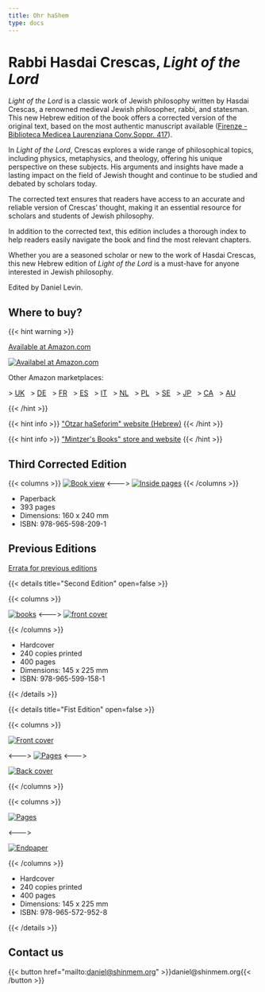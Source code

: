 ```yaml
---
title: Ohr haShem
type: docs
---
```


# Rabbi Hasdai Crescas, _Light of the Lord_

*Light of the Lord* is a classic work of Jewish philosophy written by Hasdai Crescas, a renowned medieval Jewish philosopher, rabbi, and statesman. This new Hebrew edition of the book offers a corrected version of the original text, based on the most authentic manuscript available ([Firenze - Biblioteca Medicea Laurenziana Conv.Soppr. 417](http://beta.nli.org.il/en/manuscripts/NNL_ALEPH000147823/NLI#$FL31864276)).

In *Light of the Lord*, Crescas explores a wide range of philosophical topics, including physics, metaphysics, and theology, offering his unique perspective on these subjects. His arguments and insights have made a lasting impact on the field of Jewish thought and continue to be studied and debated by scholars today.

The corrected text ensures that readers have access to an accurate and reliable version of Crescas’ thought, making it an essential resource for scholars and students of Jewish philosophy.

In addition to the corrected text, this edition includes a thorough index to help readers easily navigate the book and find the most relevant chapters.

Whether you are a seasoned scholar or new to the work of Hasdai Crescas, this new Hebrew edition of *Light of the Lord* is a must-have for anyone interested in Jewish philosophy.

Edited by Daniel Levin.




## Where to buy?

{{< hint warning >}}

[Available at Amazon.com](https://www.amazon.com/dp/9655982092)

[![Availabel at Amazon.com](../amazon_small.png)](https://www.amazon.com/dp/9655982092)

Other Amazon marketplaces:

&gt; [UK](https://www.amazon.co.uk/dp/9655982092)
&nbsp; &gt; [DE](https://www.amazon.de/dp/9655982092)
&nbsp; &gt; [FR](https://www.amazon.fr/dp/9655982092)
&nbsp; &gt; [ES](https://www.amazon.es/dp/9655982092)
&nbsp; &gt; [IT](https://www.amazon.it/dp/9655982092)
&nbsp; &gt; [NL](https://www.amazon.nl/dp/9655982092)
&nbsp; &gt; [PL](https://www.amazon.pl/dp/9655982092)
&nbsp; &gt; [SE](https://www.amazon.se/dp/9655982092)
&nbsp; &gt; [JP](https://www.amazon.co.jp/dp/9655982092)
&nbsp; &gt; [CA](https://www.amazon.ca/dp/9655982092)
&nbsp; &gt; [AU](https://www.amazon.com.au/dp/9655982092)

{{< /hint >}}

{{< hint info >}}
["Otzar haSeforim" website (Hebrew)](http://www.sefer.org.il/Product/36163214/%D7%90%D7%95%D7%A8-%D7%94%D7%A9%D7%9D---%D7%A8%D7%91%D7%99-%D7%97%D7%A1%D7%93%D7%90%D7%99-%D7%A7%D7%A8%D7%A7%D7%A9)
{{< /hint >}}

{{< hint info >}}
["Mintzer's Books" store and website](https://mintzerbooks.co.il/product/%d7%90%d7%95%d7%a8-%d7%94%d7%a9%d7%9d-%d7%a8%d7%91%d7%99%d7%a0%d7%95-%d7%97%d7%a1%d7%93%d7%90%d7%99-%d7%a7%d7%a8%d7%a9%d7%a7%d7%a9/)
{{< /hint >}}

## Third Corrected Edition

{{< columns >}}
[![Book view](../3rd_outside_thumb.jpg)](../3rd_outside_full.jpg)
<--->
[![Inside pages](../3rd_inside_thumb.jpg)](../3rd_inside_full.jpg)
{{< /columns >}}

* Paperback
* 393 pages
* Dimensions: 160 x 240 mm
* ISBN: 978-965-598-209-1

## Previous Editions

[Errata for previous editions](https://crescas.org/docs/errata/)

{{< details title="Second Edition" open=false >}}


{{< columns >}}


[![books](../2nd_view-min.jpg)](../2nd_view.jpg)
<--->
[![front cover](../2nd_open-min.jpg)](../2nd_open.jpg)

{{< /columns >}}

* Hardcover
* 240 copies printed
* 400 pages
* Dimensions: 145 x 225 mm
* ISBN: 978-965-599-158-1


{{< /details >}}


{{< details title="Fist Edition" open=false >}}


{{< columns >}}

[![Front cover](../IMG_5166-scaled-min.jpg)](../IMG_5166-scaled.jpg)

<--->
[![Pages](../IMG_5154-scaled-min.jpg)](../IMG_5154-scaled.jpg)
<--->

[![Back cover](../IMG_5167-scaled-min.jpg)](../IMG_5167-scaled.jpg)

{{< /columns >}}

{{< columns >}}

[![Pages](../IMG_5151-scaled-min.jpg)](../IMG_5151-scaled.jpg)

<--->

[![Endpaper](../IMG_5150-scaled-min.jpg)](../IMG_5150-scaled.jpg)

{{< /columns >}}

* Hardcover
* 240 copies printed
* 400 pages
* Dimensions: 145 x 225 mm
* ISBN: 978-965-572-952-8


{{< /details >}}



## Contact us


{{< button href="mailto:daniel@shinmem.org" >}}daniel\@shinmem.org{{< /button >}}
